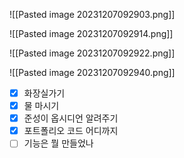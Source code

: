 ![[Pasted image 20231207092903.png]]

![[Pasted image 20231207092914.png]]

![[Pasted image 20231207092922.png]]

![[Pasted image 20231207092940.png]]



- [x] 화장실가기
- [x] 물 마시기
- [x] 준성이 옵시디언 알려주기
- [x] 포트폴리오 코드 어디까지
- [ ] 기능은 뭘 만들었나
